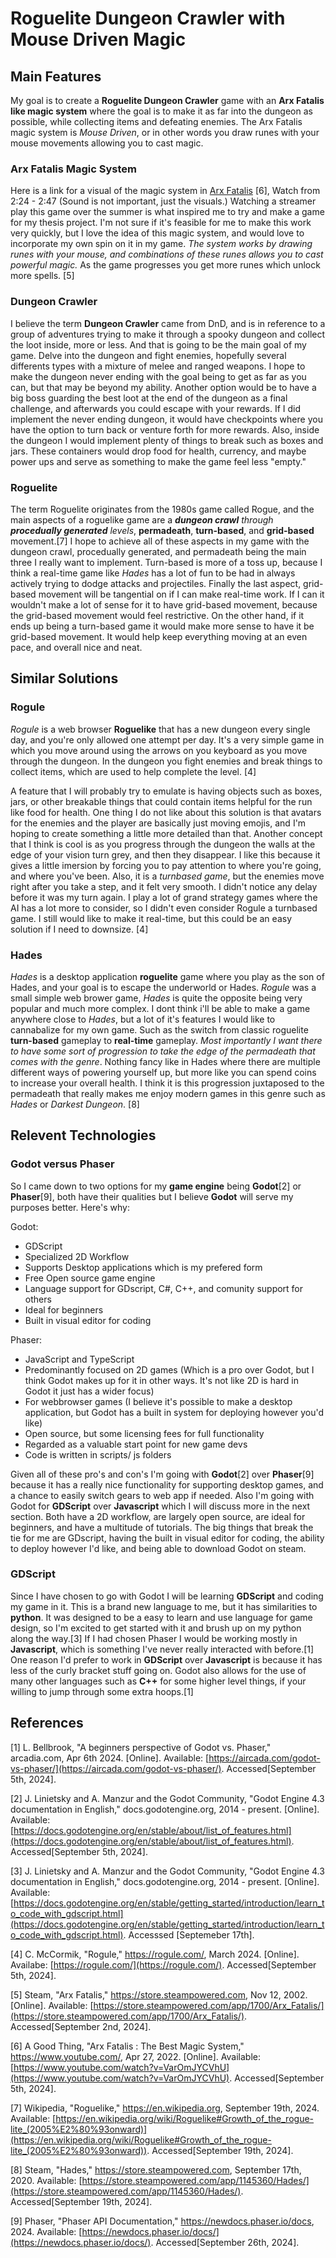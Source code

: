 # Roguelite Dungeon Crawler with Mouse Driven Magic

## Main Features
My goal is to create a **Roguelite Dungeon Crawler** game with an **Arx Fatalis like magic system** where the goal is to make it as far into the dungeon as possible, while collecting items and defeating enemies. The Arx Fatalis magic system is _Mouse Driven_, or in other words you draw runes with your mouse movements allowing you to cast magic. 

### Arx Fatalis Magic System 
Here is a link for a visual of the magic system in [Arx Fatalis](https://www.youtube.com/watch?v=VarOmJYCVhU) [6], Watch from 2:24 - 2:47 (Sound is not important, just the visuals.)
Watching a streamer play this game over the summer is what inspired me to try and make a game for my thesis project. I'm not sure if it's feasible for me to make this work very quickly, but I love the idea of this magic system, and would love to incorporate my own spin on it in my game. _The system works by drawing runes with your mouse, and combinations of these runes allows you to cast powerful magic._ As the game progresses you get more runes which unlock more spells. [5]

### Dungeon Crawler
I believe the term **Dungeon Crawler** came from DnD, and is in reference to a group of adventures trying to make it through a spooky dungeon and collect the loot inside, more or less. And that is going to be the main goal of my game. Delve into the dungeon and fight enemies, hopefully several differents types with a mixture of melee and ranged weapons. I hope to make the dungeon never ending with the goal being to get as far as you can, but that may be beyond my ability. Another option would be to have a big boss guarding the best loot at the end of the dungeon as a final challenge, and afterwards you could escape with your rewards. If I did implement the never ending dungeon, it would have checkpoints where you have the option to turn back or venture forth for more rewards. Also, inside the dungeon I would implement plenty of things to break such as boxes and jars. These containers would drop food for health, currency, and maybe power ups and serve as something to make the game feel less "empty."

### Roguelite
The term Roguelite originates from the 1980s game called Rogue, and the main aspects of a roguelike game are a _**dungeon crawl** through **procedually generated** levels_, **permadeath**, **turn-based**, and **grid-based** movement.[7] I hope to achieve all of these aspects in my game with the dungeon crawl, procedually generated, and permadeath being the main three I really want to implement. Turn-based is more of a toss up, because I think a real-time game like _Hades_ has a lot of fun to be had in always actively trying to dodge attacks and projectiles. Finally the last aspect, grid-based movement will be tangential on if I can make real-time work. If I can it wouldn't make a lot of sense for it to have grid-based movement, because the grid-based movement would feel restrictive. On the other hand, if it ends up being a turn-based game it would make more sense to have it be grid-based movement. It would help keep everything moving at an even pace, and overall nice and neat.

## Similar Solutions

### Rogule
_Rogule_ is a web browser **Roguelike** that has a new dungeon every single day, and you're only allowed one attempt per day. It's a very simple game in which you move around using the arrows on you keyboard as you move through the dungeon. In the dungeon you fight enemies and break things to collect items, which are used to help complete the level. [4]

A feature that I will probably try to emulate is having objects such as boxes, jars, or other breakable things that could contain items helpful for the run like food for health. One thing I do not like about this solution is that avatars for the enemies and the player are basically just moving emojis, and I'm hoping to create something a little more detailed than that. Another concept that I think is cool is as you progress through the dungeon the walls at the edge of your vision turn grey, and then they disappear. I like this because it gives a little imersion by forcing you to pay attention to where you're going, and where you've been. Also, it is a _turnbased game_, but the enemies move right after you take a step, and it felt very smooth. I didn't notice any delay before it was my turn again. I play a lot of grand strategy games where the AI has a lot more to consider, so I didn't even consider Rogule a turnbased game. I still would like to make it real-time, but this could be an easy solution if I need to downsize. [4]

### Hades
_Hades_ is a desktop application **roguelite** game where you play as the son of Hades, and your goal is to escape the underworld or Hades. _Rogule_ was a small simple web brower game, _Hades_ is quite the opposite being very popular and much more complex. I dont think i'll be able to make a game anywhere close to _Hades_, but a lot of it's features I would like to cannabalize for my own game. Such as the switch from classic roguelite **turn-based** gameplay to **real-time** gameplay. _Most importantly I want there to have some sort of progression to take the edge of the permadeath that comes with the genre_. Nothing fancy like in Hades where there are multiple different ways of powering yourself up, but more like you can spend coins to increase your overall health. I think it is this progression juxtaposed to the permadeath that really makes me enjoy modern games in this genre such as _Hades_ or _Darkest Dungeon_. [8]

## Relevent Technologies

### Godot versus Phaser
So I came down to two options for my **game engine** being **Godot**[2] or **Phaser**[9], both have their qualities but I believe **Godot** will serve my purposes better. Here's why:

Godot:
- GDScript
- Specialized 2D Workflow
- Supports Desktop applications which is my prefered form
- Free Open source game engine
- Language support for GDscript, C#, C++, and comunity support for others
- Ideal for beginners
- Built in visual editor for coding

Phaser:
- JavaScript and TypeScript
- Predominantly focused on 2D games (Which is a pro over Godot, but I think Godot makes up for it in other ways. It's not like 2D is hard in Godot it just has a wider focus)
- For webbrowser games (I believe it's possible to make a desktop application, but Godot has a built in system for deploying however you'd like)
- Open source, but some licensing fees for full functionality
- Regarded as a valuable start point for new game devs
- Code is written in scripts/ js folders

Given all of these pro's and con's I'm going with **Godot**[2] over **Phaser**[9] because it has a really nice functionality for supporting desktop games, and a chance to easily switch gears to web app if needed. Also I'm going with Godot for **GDScript** over **Javascript** which I will discuss more in the next section. Both have a 2D workflow, are largely open source, are ideal for beginners, and have a multitude of tutorials. The big things that break the tie for me are GDscript, having the built in visual editor for coding, the ability to deploy however I'd like, and being able to download Godot on steam.


### GDScript
Since I have chosen to go with Godot I will be learning **GDScript** and coding my game in it. This is a brand new language to me, but it has similarities to **python**. It was designed to be a easy to learn and use language for game design, so I'm excited to get started with it and brush up on my python along the way.[3] If I had chosen Phaser I would be working mostly in **Javascript**, which is something I've never really interacted with before.[1] One reason I'd prefer to work in **GDScript** over **Javascript** is because it has less of the curly bracket stuff going on. Godot also allows for the use of many other languages such as **C++** for some higher level things, if your willing to jump through some extra hoops.[1]

## References
[1] L. Bellbrook, "A beginners perspective of Godot vs. Phaser," arcadia.com, Apr 6th 2024. [Online]. Available: [https://aircada.com/godot-vs-phaser/](https://aircada.com/godot-vs-phaser/). Accessed[September 5th, 2024].

[2] J. Linietsky and A. Manzur and the Godot Community, "Godot Engine 4.3 documentation in English," docs.godotengine.org, 2014 - present. [Online]. Available: [https://docs.godotengine.org/en/stable/about/list_of_features.html](https://docs.godotengine.org/en/stable/about/list_of_features.html). Accessed[September 5th, 2024].

[3] J. Linietsky and A. Manzur and the Godot Community, "Godot Engine 4.3 documentation in English," docs.godotengine.org, 2014 - present. [Online]. Available: [https://docs.godotengine.org/en/stable/getting_started/introduction/learn_to_code_with_gdscript.html](https://docs.godotengine.org/en/stable/getting_started/introduction/learn_to_code_with_gdscript.html). Accesssed [Septemeber 17th].

[4] C. McCormik, "Rogule," https://rogule.com/, March 2024. [Online]. Availabe: [https://rogule.com/](https://rogule.com/). Accessed[September 5th, 2024].

[5] Steam, "Arx Fatalis," https://store.steampowered.com, Nov 12, 2002. [Online]. Available: [https://store.steampowered.com/app/1700/Arx_Fatalis/](https://store.steampowered.com/app/1700/Arx_Fatalis/). Accessed[September 2nd, 2024].

[6] A Good Thing, "Arx Fatalis : The Best Magic System," https://www.youtube.com/, Apr 27, 2022. [Online]. Available: [https://www.youtube.com/watch?v=VarOmJYCVhU](https://www.youtube.com/watch?v=VarOmJYCVhU). Accessed[September 5th, 2024]. 

[7] Wikipedia, "Roguelike," https://en.wikipedia.org, September 19th, 2024. Available: [https://en.wikipedia.org/wiki/Roguelike#Growth_of_the_rogue-lite_(2005%E2%80%93onward)](https://en.wikipedia.org/wiki/Roguelike#Growth_of_the_rogue-lite_(2005%E2%80%93onward)). Accessed[September 19th, 2024].

[8] Steam, "Hades," https://store.steampowered.com, September 17th, 2020. Available: [https://store.steampowered.com/app/1145360/Hades/](https://store.steampowered.com/app/1145360/Hades/). Accessed[September 19th, 2024].

[9] Phaser, "Phaser API Documentation," https://newdocs.phaser.io/docs, 2024. Available: [https://newdocs.phaser.io/docs/](https://newdocs.phaser.io/docs/). Accessed[September 26th, 2024].
